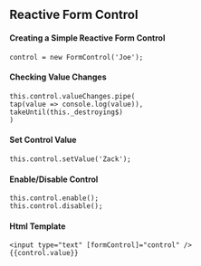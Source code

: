 ## Reactive Form Control

#### Creating a Simple Reactive Form Control
```
control = new FormControl('Joe');
```
#### Checking Value Changes
```
this.control.valueChanges.pipe(
tap(value => console.log(value)),
takeUntil(this._destroying$)
)
```
#### Set Control Value
```
this.control.setValue('Zack');
```
#### Enable/Disable Control
```
this.control.enable();
this.control.disable();
```
#### Html Template
```
<input type="text" [formControl]="control" />
{{control.value}} 
```
